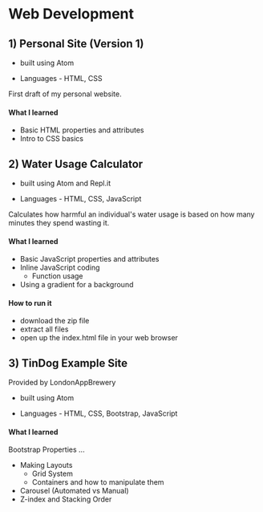 # Web Development 

## 1) Personal Site (Version 1) 

* built using Atom

* Languages - HTML, CSS

First draft of my personal website.

#### What I learned
* Basic HTML properties and attributes
* Intro to CSS basics

## 2) Water Usage Calculator 

* built using Atom and Repl.it

* Languages - HTML, CSS, JavaScript

Calculates how harmful an individual's water usage is based on how many minutes they spend wasting it. 

#### What I learned
* Basic JavaScript properties and attributes
* Inline JavaScript coding
  * Function usage
* Using a gradient for a background

#### How to run it
* download the zip file
* extract all files
* open up the index.html file in your web browser

## 3) TinDog Example Site

Provided by LondonAppBrewery

* built using Atom

* Languages - HTML, CSS, Bootstrap, JavaScript

#### What I learned

Bootstrap Properties ... 
* Making Layouts
  * Grid System
  * Containers and how to manipulate them
* Carousel (Automated vs Manual)
* Z-index and Stacking Order
